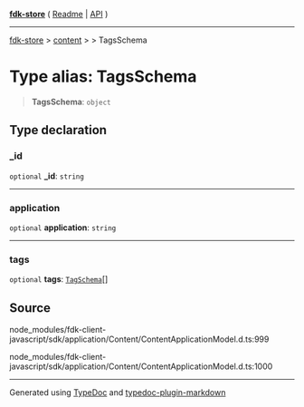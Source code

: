 [**fdk-store**](../../../README.md) ( [Readme](../../../README.md) \| [API](../../../API.md) )

---

[fdk-store](../../../API.md) > [content](../../README.md) > [<internal>](../README.md) > TagsSchema

# Type alias: TagsSchema

> **TagsSchema**: `object`

## Type declaration

### \_id

`optional` **\_id**: `string`

---

### application

`optional` **application**: `string`

---

### tags

`optional` **tags**: [`TagSchema`](type-alias.TagSchema.md)[]

## Source

node_modules/fdk-client-javascript/sdk/application/Content/ContentApplicationModel.d.ts:999

node_modules/fdk-client-javascript/sdk/application/Content/ContentApplicationModel.d.ts:1000

---

Generated using [TypeDoc](https://typedoc.org/) and [typedoc-plugin-markdown](https://www.npmjs.com/package/typedoc-plugin-markdown)
